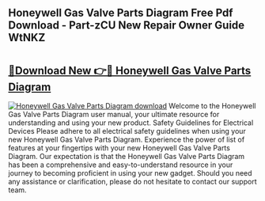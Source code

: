 ## Honeywell Gas Valve Parts Diagram Free Pdf Download - Part-zCU New Repair Owner Guide WtNKZ

# <h2><a href="http://dfoyme.blite.top/?on=Honeywell+Gas+Valve+Parts+Diagram">🔗Download New 👉🔴 Honeywell Gas Valve Parts Diagram</a></h2>

[![Honeywell Gas Valve Parts Diagram download](https://i.imgur.com/lujVjoI.png)](http://dfoyme.blite.top/?on=Honeywell+Gas+Valve+Parts+Diagram)
Welcome to the Honeywell Gas Valve Parts Diagram user manual, your ultimate resource for understanding and using your new product. Safety Guidelines for Electrical Devices Please adhere to all electrical safety guidelines when using your new Honeywell Gas Valve Parts Diagram. Experience the power of list of features at your fingertips with your new Honeywell Gas Valve Parts Diagram. Our expectation is that the Honeywell Gas Valve Parts Diagram has been a comprehensive and easy-to-understand resource in your journey to becoming proficient in using your new gadget. Should you need any assistance or clarification, please do not hesitate to contact our support team.
